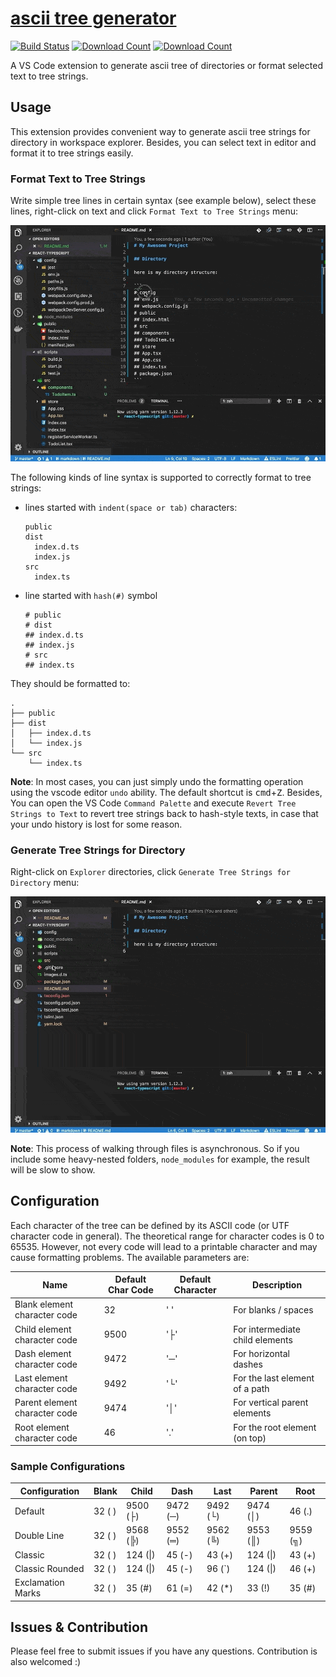 # [ascii tree generator](https://marketplace.visualstudio.com/items?itemName=aprilandjan.ascii-tree-generator)

[![Build Status](https://dev.azure.com/merlinye/ascii-tree-generator/_apis/build/status/aprilandjan.ascii-tree-generator?branchName=master)](https://dev.azure.com/merlinye/ascii-tree-generator/_build/latest?definitionId=1?branchName=master)
[![Download Count](https://img.shields.io/visual-studio-marketplace/d/aprilandjan.ascii-tree-generator)](https://marketplace.visualstudio.com/items?itemName=aprilandjan.ascii-tree-generator)
[![Download Count](https://img.shields.io/visual-studio-marketplace/i/aprilandjan.ascii-tree-generator)](https://marketplace.visualstudio.com/items?itemName=aprilandjan.ascii-tree-generator)

A VS Code extension to generate ascii tree of directories or format selected text to tree strings.

## Usage

This extension provides convenient way to generate ascii tree strings for directory in workspace explorer. Besides, you can select text in editor and format it to tree strings easily.

### Format Text to Tree Strings

Write simple tree lines in certain syntax (see example below), select these lines, right-click on text and click `Format Text to Tree Strings` menu:

![Format Text to Tree Strings](./images/text.gif)

The following kinds of line syntax is supported to correctly format to tree strings:

- lines started with `indent(space or tab)` characters:

  ```
  public
  dist
    index.d.ts
    index.js
  src
    index.ts
  ```

- line started with `hash(#)` symbol

  ```
  # public
  # dist
  ## index.d.ts
  ## index.js
  # src
  ## index.ts
  ```

They should be formatted to:

```
.
├── public
├── dist
│   ├── index.d.ts
│   └── index.js
└── src
    └── index.ts
```

**Note**: In most cases, you can just simply undo the formatting operation using the vscode editor `undo` ability. The default shortcut is <kbd>cmd</kbd>+<kbd>Z</kbd>. Besides,
You can open the VS Code `Command Palette` and execute `Revert Tree Strings to Text` to revert tree strings back to hash-style texts, in case that your undo history is lost for some reason.

### Generate Tree Strings for Directory

Right-click on `Explorer` directories, click `Generate Tree Strings for Directory` menu:

![Generate Tree Strings for Directory](./images/directory.gif)

**Note**: This process of walking through files is asynchronous. So if you include some heavy-nested folders, `node_modules` for example, the result will be slow to show.

## Configuration

Each character of the tree can be defined by its ASCII code (or UTF character code in general). The theoretical range for character codes is 0 to 65535. However, not every code will lead to a printable character and may cause formatting problems.
The available parameters are:

| Name | Default Char Code | Default  Character   | Description     |
| -----------------------------| ---- | --------  | --------------- |
| Blank element character code  | 32   | '&#32;'   | For blanks / spaces |
| Child element character code  | 9500 | '&#9500;' | For intermediate child elements |
| Dash element character code   | 9472 | '&#9472;' | For horizontal dashes |
| Last element character code   | 9492 | '&#9492;' | For the last element of a path |
| Parent element character code | 9474 | '&#9474;' | For vertical parent elements |
| Root element character code   | 46   | '&#46;'   | For the root element (on top) |


### Sample Configurations

| Configuration     | Blank      | Child          | Dash           | Last           | Parent         | Root           |
| ----------------- | ---------- | -------------- | -------------- | -------------- | -------------- | -------------- |
| Default           | 32 (&#32;) | 9500 (&#9500;) | 9472 (&#9472;) | 9492 (&#9492;) | 9474 (&#9474;) | 46 (&#46;)     |
| Double Line       | 32 (&#32;) | 9568 (&#9568;) | 9552 (&#9552;) | 9562 (&#9562;) | 9553 (&#9553;) | 9559 (&#9559;) |
| Classic           | 32 (&#32;) | 124 (&#124;)   | 45 (&#45;)     | 43 (&#43;)     | 124 (&#124;)   | 43 (&#43;)     |
| Classic Rounded   | 32 (&#32;) | 124 (&#124;)   | 45 (&#45;)     | 96 (&#96;)     | 124 (&#124;)   | 46 (&#43;)     |
| Exclamation Marks | 32 (&#32;) | 35 (&#35;)     | 61 (&#61;)     | 42 (&#42;)     | 33 (&#33;)     | 35 (&#35;)     |

## Issues & Contribution

Please feel free to submit issues if you have any questions. Contribution is also welcomed :)
